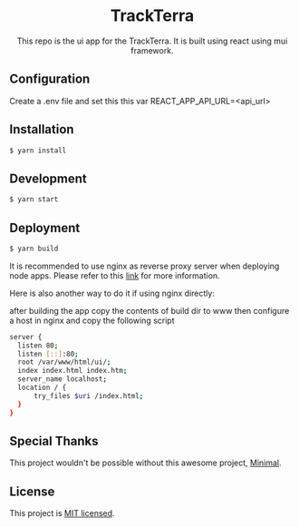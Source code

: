 <h1 align="center">  
TrackTerra 
</h1>  
    
<p align="center"> 
  This repo is the ui app for the TrackTerra. It is built using react using mui framework.
</p>  
    <p align="center">  
</p>  

## Configuration
Create a .env file and set this this var
REACT_APP_API_URL=<api_url>
## Installation
  
```bash  
$ yarn install
```   

## Development
  
```bash  
$ yarn start
```   

## Deployment
```bash  
$ yarn build
``` 
It is recommended to use nginx as reverse proxy server when deploying node apps. Please refer to this [link](https://blog.logrocket.com/how-to-run-a-node-js-server-with-nginx/) for more information. 

Here is also another way to do it if using nginx directly:

after building the app copy the contents of build dir to www then configure a host in nginx and copy the following script

```bash
server {
  listen 80;
  listen [::]:80;
  root /var/www/html/ui/;
  index index.html index.htm;
  server_name localhost;
  location / {
      try_files $uri /index.html;
  }
}
```

## Special Thanks  
  
  This project wouldn't be possible without this awesome project,
  [Minimal](https://github.com/minimal-ui-kit/material-kit-react).
  
## License  
  
  This project is [MIT licensed](LICENSE).